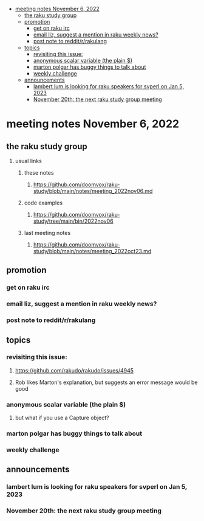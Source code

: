 - [meeting notes November 6, 2022](#org29ae1b8)
  - [the raku study group](#orgcb46617)
  - [promotion](#orge48c880)
    - [get on raku irc](#org162755f)
    - [email liz, suggest a mention in raku weekly news?](#orgf0a9789)
    - [post note to reddit/r/rakulang](#orge83ff68)
  - [topics](#org3bb085d)
    - [revisiting this issue:](#org14e6941)
    - [anonymous scalar variable (the plain $)](#org8f06c76)
    - [marton polgar has buggy things to talk about](#org3a6f507)
    - [weekly challenge](#orga164154)
  - [announcements](#orgc7e5cd2)
    - [lambert lum is looking for raku speakers for svperl on Jan 5, 2023](#orgf1e81bb)
    - [November 20th: the next raku study group meeting](#org95d2867)


<a id="org29ae1b8"></a>

# meeting notes November 6, 2022


<a id="orgcb46617"></a>

## the raku study group

1.  usual links

    1.  these notes
    
        1.  <https://github.com/doomvox/raku-study/blob/main/notes/meeting_2022nov06.md>
    
    2.  code examples
    
        1.  <https://github.com/doomvox/raku-study/tree/main/bin/2022nov06>
    
    3.  last meeting notes
    
        1.  <https://github.com/doomvox/raku-study/blob/main/notes/meeting_2022oct23.md>


<a id="orge48c880"></a>

## promotion


<a id="org162755f"></a>

### get on raku irc


<a id="orgf0a9789"></a>

### email liz, suggest a mention in raku weekly news?


<a id="orge83ff68"></a>

### post note to reddit/r/rakulang


<a id="org3bb085d"></a>

## topics


<a id="org14e6941"></a>

### revisiting this issue:

1.  <https://github.com/rakudo/rakudo/issues/4945>

2.  Rob likes Marton's explanation, but suggests an error message would be good


<a id="org8f06c76"></a>

### anonymous scalar variable (the plain $)

1.  but what if you use a Capture object?


<a id="org3a6f507"></a>

### marton polgar has buggy things to talk about


<a id="orga164154"></a>

### weekly challenge


<a id="orgc7e5cd2"></a>

## announcements


<a id="orgf1e81bb"></a>

### lambert lum is looking for raku speakers for svperl on Jan 5, 2023


<a id="org95d2867"></a>

### November 20th: the next raku study group meeting
